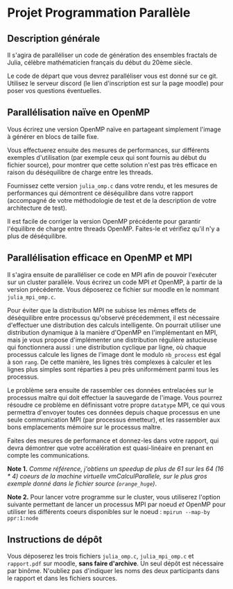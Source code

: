 # Projet Programmation Parallèle

## Description générale

Il s'agira de paralléliser un code de génération des ensembles fractals
de Julia, célèbre mathématicien français du début du 20ème siècle.

Le code de départ que vous devrez paralléliser vous est donné sur ce git.
Utilisez le serveur discord (le lien d'inscription est sur la page moodle)
pour poser vos questions éventuelles.

## Parallélisation naïve en OpenMP

Vous écrirez une version OpenMP naïve en partageant simplement l'image à
générer en blocs de taille fixe.

Vous effectuerez ensuite des mesures de performances, sur différents exemples
d'utilisation (par exemple ceux qui sont fournis au début du fichier source),
pour montrer que cette solution n'est pas très efficace en raison du
déséquilibre de charge entre les threads.

Fournissez cette version `julia_omp.c` dans votre rendu, et les mesures de
performances qui démontrent ce déséquilibre dans votre rapport
(accompagné de votre méthodologie de test et de la description de votre
architecture de test).

Il est facile de corriger la version OpenMP précédente pour garantir
l'équilibre de charge entre threads OpenMP. Faites-le et vérifiez qu'il n'y
a plus de déséquilibre.

## Parallélisation efficace en OpenMP et MPI

Il s'agira ensuite de paralléliser ce code en MPI afin de pouvoir l'exécuter
sur un cluster parallèle.
Vous écrirez un code MPI *et* OpenMP, à partir de la version précédente.
Vous déposerez ce fichier sur moodle en le nommant `julia_mpi_omp.c`.

Pour éviter que la distribution MPI ne subisse les mêmes effets de déséquilibre
entre processus qu'observé précédemment, il est nécessaire d'effectuer
une distribution des calculs intelligente. On pourrait utiliser une
distribution dynamique à la manière d'OpenMP en l'implémentant en MPI,
mais je vous propose d'implémenter une distribution régulière astucieuse qui
fonctionnera aussi : une distribution cyclique par ligne,
où chaque processus calcule les lignes de l'image dont le modulo
`nb_process` est égal à son `rang`. De cette manière, les lignes très complexes
à calculer et les lignes plus simples sont réparties à peu près uniformément
parmi tous les processus.

Le problème sera ensuite de rassembler ces données entrelacées sur le processus
maître qui doit effectuer la sauvegarde de l'image. Vous pourrez résoudre ce
problème en définissant votre propre `datatype` MPI, ce qui vous permettra
d'envoyer toutes ces données depuis chaque processus en une seule
communication MPI (par processus émetteur), et les rassembler aux bons
emplacements mémoire sur le processus maître.

Faites des mesures de performance et donnez-les dans votre rapport,
qui devra démontrer que votre accélération est quasi-linéaire en prenant en
compte les communications.

**Note 1.**
*Comme référence, j'obtiens un speedup de plus de 61 sur les 64 (16 * 4) coeurs
de la machine virtuelle vmCalculParallele, sur le plus gros exemple donné dans
le fichier source (`orange_huge`)*.

**Note 2.**
Pour lancer votre programme sur le cluster,
vous utiliserez l'option suivante permettant de lancer un
processus MPI par noeud *et* OpenMP pour utiliser les différents coeurs
disponibles sur le noeud : `mpirun --map-by ppr:1:node`


## Instructions de dépôt

Vous déposerez les trois fichiers `julia_omp.c`, `julia_mpi_omp.c` et
`rapport.pdf` sur moodle, **sans faire d'archive**.
Un seul dépôt est nécessaire par binôme. N'oubliez pas d'indiquer les noms des
deux participants dans le rapport et dans les fichiers sources.

